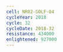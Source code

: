 ```yaml
---
cell: NR02-GOLF-04
cycleYear: 2018
cycle: 32
cycleDate: 2018-32
resistance: 434000
enlightened: 927000 
---
```

      